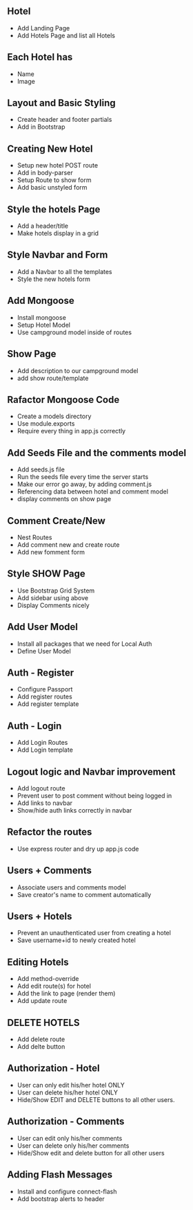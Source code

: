 ## Hotel ##

* Add Landing Page
* Add Hotels Page and list all Hotels

## Each Hotel has ##

* Name
* Image

## Layout and Basic Styling ##
* Create header and footer partials
* Add in Bootstrap

## Creating New Hotel ##
* Setup new hotel POST route
* Add in body-parser
* Setup Route to show form
* Add basic unstyled form

## Style the hotels Page ##
* Add a header/title
* Make hotels display in a grid

## Style Navbar and Form ##
* Add a Navbar to all the templates
* Style the new hotels form

## Add Mongoose ##
* Install mongoose
* Setup Hotel Model
* Use campground model inside of routes

## Show Page ##
* Add description to our campground model
* add show route/template 

## Rafactor Mongoose Code ##
* Create a models directory
* Use module.exports
* Require every thing in app.js correctly

## Add Seeds File and the comments model ##
* Add seeds.js file
* Run the seeds file every time the server starts
* Make our error go away, by adding comment.js
* Referencing data between hotel and comment model
* display comments on show page

## Comment Create/New ##
* Nest Routes
* Add comment new and create route
* Add new fomment form

## Style SHOW Page ##
* Use Bootstrap Grid System
* Add sidebar using above
* Display Comments nicely
  
## Add User Model ##
* Install all packages that we need for Local Auth
* Define User Model

## Auth - Register ##
* Configure Passport
* Add register routes
* Add register template

## Auth - Login ##
* Add Login Routes
* Add Login template

## Logout logic and Navbar improvement ##
* Add logout route
* Prevent user to post comment without being logged in
* Add links to navbar
* Show/hide auth links correctly in navbar

## Refactor the routes ##
* Use express router and dry up app.js code

## Users + Comments ##
* Associate users and comments model
* Save creator's name to comment automatically

## Users + Hotels ##
* Prevent an unauthenticated user from creating a hotel
* Save username+id to newly created hotel

## Editing Hotels ##
* Add method-override
* Add edit route(s) for hotel
* Add the link to page (render them)
* Add update route

## DELETE HOTELS ##
* Add delete route
* Add delte button

## Authorization - Hotel ##
* User can only edit his/her hotel ONLY
* User can delete his/her hotel ONLY
* Hide/Show EDIT and DELETE buttons to all other users.
  
## Authorization - Comments ##
* User can edit only his/her comments
* User can delete only his/her comments
* Hide/Show edit and delete button for all other users

## Adding Flash Messages ##
* Install and configure connect-flash
* Add bootstrap alerts to header